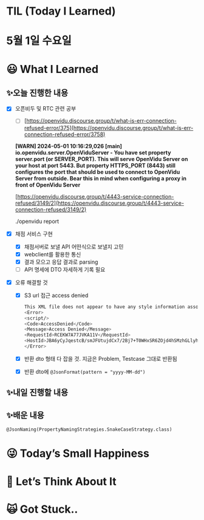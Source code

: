 # TIL (Today I Learned)

# 5월 1일 수요일

# 😃 What I Learned

## ✨오늘 진행한 내용

- [x]  오픈비두 및 RTC 관련 공부
    - [ ]  [https://openvidu.discourse.group/t/what-is-err-connection-refused-error/375](https://openvidu.discourse.group/t/what-is-err-connection-refused-error/3758)
    
    **[WARN] 2024-05-01 10:16:29,026 [main] io.openvidu.server.OpenViduServer - You have set property server.port (or SERVER_PORT). This will serve OpenVidu Server on your host at port 5443. But property HTTPS_PORT (8443) still configures the port that should be used to connect to OpenVidu Server from outside. Bear this in mind when configuring a proxy in front of OpenVidu Server**
    
    [https://openvidu.discourse.group/t/4443-service-connection-refused/3149/2](https://openvidu.discourse.group/t/4443-service-connection-refused/3149/2)
    
    ./openvidu report
    
- [x]  채점 서비스 구현
    - [x]  채점서버로 보낼 API 어떤식으로 보낼지 고민
    - [x]  webclient를 활용한 통신
    - [x]  결과 모으고 응답 결과로 parsing
    - [ ]  API 명세에 DTO 자세하게 기록 필요

- [x]  오류 해결할 것
    - [x]  S3 url 접근 access denied
        
        ```bash
        This XML file does not appear to have any style information associated with it. The document tree is shown below.
        <Error>
        <script/>
        <Code>AccessDenied</Code>
        <Message>Access Denied</Message>
        <RequestId>RCEKW7A77JVKA11V</RequestId>
        <HostId>JBA6yCyJqestcB/smJFUtujdCx7/2Bj7+T0WHxSR6ZOjd4hSMzhGLlyhM/MhKaxeICXMQYXyxGI=</HostId>
        </Error>
        ```
        
    - [x]  반환 dto 형태 다 잡을 것. 지금은 Problem, Testcase 그대로 반환됨
    - [x]  반환 dto에 `@JsonFormat(pattern = "yyyy-MM-dd")`

## ✨내일 진행할 내용

## ✨배운 내용

`@JsonNaming(PropertyNamingStrategies.SnakeCaseStrategy.class)`

# 😜 Today’s Small Happiness

# 🧐 Let’s Think About It

# 🙀 Got Stuck..
